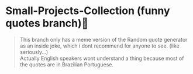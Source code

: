 # Small-Projects-Collection (funny quotes branch)🤡
> This branch only has a meme version of the Random quote generator as an inside joke, which i dont recommend for anyone to see. (like seriously...) <br>
> Actually English speakers wont understand a thing because most of the quotes are in Brazilian Portuguese.

